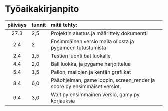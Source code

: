 # Työaikakirjanpito


| päiväys | tunnit | mitä tehty:  |
| :------:|:-------| :------------|
| 27.3 | 2,5    |Projektin alustus ja määrittely dokumentti |
|  2.4 | 2	    |Ensimmäinen versio maila oliosta ja pygameen tutustumista|
|  2.4 | 1,5	|Testien luonti bat luokalle	|
|  4.4 | 2,0    |Ball luokka, ja pygame harjoittelua    |
|  5.4 | 1,5    |Pallon, mailojen ja kentän grafiikat   |
|  8.4 | 6,0    |Pääohjelman, game loopin, screen_render ja score.py ensimmäiset versiot.|
|  9.4 | 3,0    |Wait.py ensimmäinen versio, gamy.py korjauksia |
